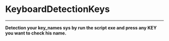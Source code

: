 # KeyboardDetectionKeys
***********************
**Detection your key_names sys by run the script exe and press any KEY you want to check his name.**
